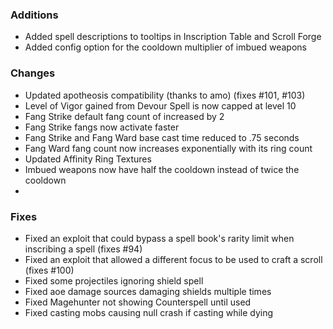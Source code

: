 
### Additions
- Added spell descriptions to tooltips in Inscription Table and Scroll Forge
- Added config option for the cooldown multiplier of imbued weapons

### Changes
- Updated apotheosis compatibility (thanks to amo) (fixes #101, #103)
- Level of Vigor gained from Devour Spell is now capped at level 10 
- Fang Strike default fang count of increased by 2
- Fang Strike fangs now activate faster
- Fang Strike and Fang Ward base cast time reduced to .75 seconds
- Fang Ward fang count now increases exponentially with its ring count
- Updated Affinity Ring Textures
- Imbued weapons now have half the cooldown instead of twice the cooldown
- 

### Fixes
- Fixed an exploit that could bypass a spell book's rarity limit when inscribing a spell (fixes #94)
- Fixed an exploit that allowed a different focus to be used to craft a scroll (fixes #100)
- Fixed some projectiles ignoring shield spell
- Fixed aoe damage sources damaging shields multiple times
- Fixed Magehunter not showing Counterspell until used
- Fixed casting mobs causing null crash if casting while dying
